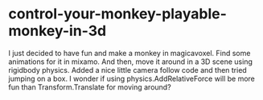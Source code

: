 # control-your-monkey-playable-monkey-in-3d
I just decided to have fun and make a monkey in magicavoxel. Find some animations for it in mixamo. And then, move it around in a 3D scene using rigidbody physics. Added a nice little camera follow code and then tried jumping on a box. I wonder if using physics.AddRelativeForce will be more fun than Transform.Translate for moving around?

